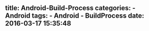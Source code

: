 title: Android-Build-Process
categories:
	- Android
tags:
	- Android
	- BuildProcess
date: 2016-03-17 15:35:48
---
